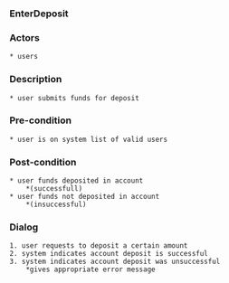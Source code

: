 ### EnterDeposit

### Actors
	* users

### Description
	* user submits funds for deposit

### Pre-condition
	* user is on system list of valid users
	
### Post-condition
	* user funds deposited in account
		*(successfull)
	* user funds not deposited in account
		*(insuccessful)
		
### Dialog
	1. user requests to deposit a certain amount
	2. system indicates account deposit is successful
	3. system indicates account deposit was unsuccessful
		*gives appropriate error message